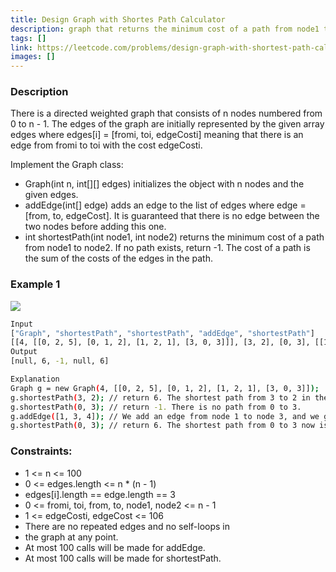 ```yaml
---
title: Design Graph with Shortes Path Calculator
description: graph that returns the minimum cost of a path from node1 to node2. If no path exists, return -1. The cost of a path is the sum of the costs of the edges in the path.
tags: []
link: https://leetcode.com/problems/design-graph-with-shortest-path-calculator/
images: []
---
```


### Description

There is a directed weighted graph that consists of n nodes numbered from 0 to n - 1. The edges of the graph are initially represented by the given array edges where edges[i] = [fromi, toi, edgeCosti] meaning that there is an edge from fromi to toi with the cost edgeCosti.

Implement the Graph class:

- Graph(int n, int[][] edges) initializes the object with n nodes and the given edges.
- addEdge(int[] edge) adds an edge to the list of edges where edge = [from, to, edgeCost]. It is guaranteed that there is no edge between the two nodes before adding this one.
- int shortestPath(int node1, int node2) returns the minimum cost of a path from node1 to node2. If no path exists, return -1. The cost of a path is the sum of the costs of the edges in the path.
 

### Example 1

![](https://assets.leetcode.com/uploads/2023/01/11/graph3drawio-2.png)

```bash
Input
["Graph", "shortestPath", "shortestPath", "addEdge", "shortestPath"]
[[4, [[0, 2, 5], [0, 1, 2], [1, 2, 1], [3, 0, 3]]], [3, 2], [0, 3], [[1, 3, 4]], [0, 3]]
Output
[null, 6, -1, null, 6]

Explanation
Graph g = new Graph(4, [[0, 2, 5], [0, 1, 2], [1, 2, 1], [3, 0, 3]]);
g.shortestPath(3, 2); // return 6. The shortest path from 3 to 2 in the first diagram above is 3 -> 0 -> 1 -> 2 with a total cost of 3 + 2 + 1 = 6.
g.shortestPath(0, 3); // return -1. There is no path from 0 to 3.
g.addEdge([1, 3, 4]); // We add an edge from node 1 to node 3, and we get the second diagram above.
g.shortestPath(0, 3); // return 6. The shortest path from 0 to 3 now is 0 -> 1 -> 3 with a total cost of 2 + 4 = 6.
```


### Constraints:

- 1 <= n <= 100
- 0 <= edges.length <= n * (n - 1)
- edges[i].length == edge.length == 3
- 0 <= fromi, toi, from, to, node1, node2 <= n - 1
- 1 <= edgeCosti, edgeCost <= 106
- There are no repeated edges and no self-loops in
- the graph at any point.
- At most 100 calls will be made for addEdge.
- At most 100 calls will be made for shortestPath. 